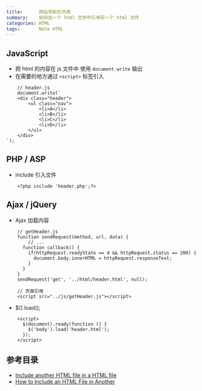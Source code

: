 ```yaml
---
title:      网站导航栏共用
summary:    如何在一个 html 文件中引用另一个 html 文件
categories: HTML
tags:       Note HTML
---
```



## JavaScript

- 把 html 的内容在 js 文件中 使用 `document.write` 输出
- 在需要的地方通过 `<script>` 标签引入

```
    // header.js
    document.write(`
    <div class="header">
        <ul class="nav">
            <li>A</li>
            <li>B</li>
            <li>C</li>
            <li>D</li>
        </ul>
    </div>
`);
```

## PHP / ASP

- include 引入文件

```
    <?php include 'header.php';?>
```

## Ajax / jQuery

- Ajax 加载内容

```
    // getHeader.js
    function sendRequest(method, url, data) {
		// ...
	  function callback() {
	    if(httpRequest.readyState == 4 && httpRequest.status == 200) {
		  document.body.innerHTML = httpRequest.responseText;
	    }
	  }
    }
    sendRequest('get', '../html/header.html', null);

    // 页面引用
    <script src="../js/getHeader.js"></script>
```
- $().load();

```
    <script>
	  $(document).ready(function () {
	  	$('body').load('header.html');
	  });
    </script>
```

## 参考目录

- [Include another HTML file in a HTML file](http://stackoverflow.com/questions/8988855/include-another-html-file-in-a-html-file)
- [How to Include an HTML File in Another](http://webdesign.about.com/od/ssi/a/aa052002a.htm)